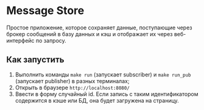 # Message Store
Простое приложение, которое сохраняет данные, поступающие через брокер сообщений в базу данных и кэш и отображает их через веб-интерфейс по запросу.

## Как запустить
1. Выполнить команды `make run` (запускает subscriber) и `make run_pub` (запускает publisher) в разных терминалах;
2. Открыть в браузере `http://localhost:8080/`
3. Ввести в форму случайный id. Если запись с таким идентификатором содержится в кэше или БД, она будет загружена на страницу.